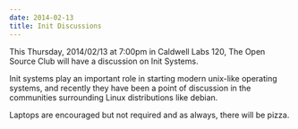 ```yaml
---
date: 2014-02-13
title: Init Discussions
---
```

This Thursday, 2014/02/13 at 7:00pm in Caldwell Labs 120, The Open Source Club will have a discussion on Init Systems.

Init systems play an important role in starting modern unix-like operating systems, and recently they have been a point of discussion in the communities surrounding Linux distributions like debian.

Laptops are encouraged but not required and as always, there will be pizza.
